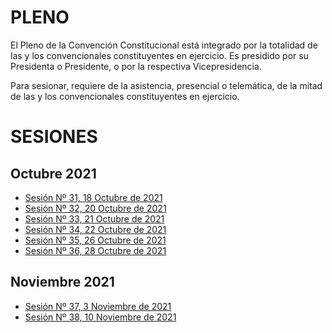 # PLENO

El Pleno de la Convención Constitucional está integrado por la totalidad de las y los convencionales constituyentes en ejercicio. Es presidido por su Presidenta o Presidente, o por la respectiva Vicepresidencia.

Para sesionar, requiere de la asistencia, presencial o telemática, de la mitad de las y los convencionales constituyentes en ejercicio.

# SESIONES

## Octubre 2021
- [Sesión Nº 31, 18 Octubre de 2021](31-20211018.md)
- [Sesión Nº 32, 20 Octubre de 2021](32-20211020.md)
- [Sesión Nº 33, 21 Octubre de 2021](33-20211021.md)
- [Sesión Nº 34, 22 Octubre de 2021](34-20211022.md)
- [Sesión Nº 35, 26 Octubre de 2021](35-20211026.md)
- [Sesión Nº 36, 28 Octubre de 2021](36-20211028.md)

## Noviembre 2021
- [Sesión Nº 37, 3 Noviembre de 2021](37-20211103.md)
- [Sesión Nº 38, 10 Noviembre de 2021](38-20211110.md)